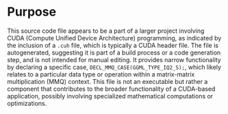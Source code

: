 # Purpose
This source code file appears to be a part of a larger project involving CUDA (Compute Unified Device Architecture) programming, as indicated by the inclusion of a `.cuh` file, which is typically a CUDA header file. The file is autogenerated, suggesting it is part of a build process or a code generation step, and is not intended for manual editing. It provides narrow functionality by declaring a specific case, `DECL_MMQ_CASE(GGML_TYPE_IQ2_S);`, which likely relates to a particular data type or operation within a matrix-matrix multiplication (MMQ) context. This file is not an executable but rather a component that contributes to the broader functionality of a CUDA-based application, possibly involving specialized mathematical computations or optimizations.
